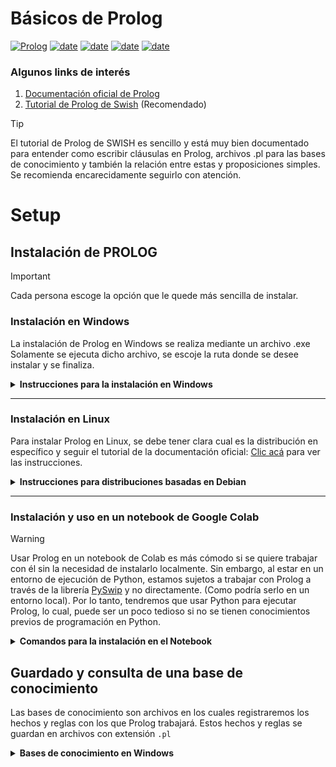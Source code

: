 # Básicos de Prolog
[![Prolog](https://img.shields.io/badge/Lenguajes-Prolog-red)](https://www.swi-prolog.org/)
[![date](https://img.shields.io/badge/Semestre-2025-blue)]()
[![date](https://img.shields.io/badge/Universidad-UdeA-green)]()
[![date](https://img.shields.io/badge/Carrera-Ingenier%C3%ADa%20de%20sistemas-gray)]()
[![date](https://img.shields.io/badge/Asignatura-Matem%C3%A1ticas%20discretas%20I-purple)]()

### Algunos links de interés
1. [Documentación oficial de Prolog](https://www.swi-prolog.org/)
2. [Tutorial de Prolog de Swish](https://swish.swi-prolog.org/p/Tutorial%20de%20prolog.swinb) (Recomendado)

> [!TIP]
> El tutorial de Prolog de SWISH es sencillo y está muy bien documentado para entender como escribir cláusulas en Prolog, archivos .pl para las bases de conocimiento y también la relación entre estas y proposiciones simples. Se recomienda encarecidamente seguirlo con atención. 

# Setup

## Instalación de PROLOG

> [!IMPORTANT]
> Cada persona escoge la opción que le quede más sencilla de instalar. 

### Instalación en Windows
La instalación de Prolog en Windows se realiza mediante un archivo .exe
Solamente se ejecuta dicho archivo, se escoje la ruta donde se desee instalar y se finaliza. 

<details><summary><b>Instrucciones para la instalación en Windows</b></summary>

1. Se descarga el .exe desde la [página oficial](https://www.swi-prolog.org/download/stable).

2. Se ejecuta el archivo .exe
![Screenshot executing .exe file](https://github.com/discretas1-udea/prolog-basics/blob/main/assets/windows-installation/01.png)

3. Se da clic en el botón siguiente para iniciar la instalación
![Screenshot 2](https://github.com/discretas1-udea/prolog-basics/blob/main/assets/windows-installation/02.png)

4. Se debe aceptar el acuerdo de licencia para poder instalar
![Screenshot 3](https://github.com/discretas1-udea/prolog-basics/blob/main/assets/windows-installation/03.png)

5. Se agrega al PATH del sistema ya sea para el usuario actual o para todos los usuarios según se desee 
![Screenshot 4](https://github.com/discretas1-udea/prolog-basics/blob/main/assets/windows-installation/04.png)

6. Se escoge la carpeta en la cual se desea instalar el programa y se da clic en siguiente
![Screenshot 5](https://github.com/discretas1-udea/prolog-basics/blob/main/assets/windows-installation/05.png)

7. Se deja la carpeta del menú de inicio por defecto y se da clic en siguiente
![Screenshot 6](https://github.com/discretas1-udea/prolog-basics/blob/main/assets/windows-installation/06.png)

8. Se seleccionan todos los componentes que nos permite el instalador y se da clic en instalar
![Screenshot 7](https://github.com/discretas1-udea/prolog-basics/blob/main/assets/windows-installation/07.png)

9. Una vez finalice de instalar, buscamos SWI-Prolog en el buscador de Windows y ya podemos observar que se encuentra instalado
![Screenshot 8](https://github.com/discretas1-udea/prolog-basics/blob/main/assets/windows-installation/08.png)


</details>


---

### Instalación en Linux
Para instalar Prolog en Linux, se debe tener clara cual es la distribución en específico y seguir el tutorial de la documentación oficial: [Clic acá](https://www.swi-prolog.org/build/unix.html) para ver las instrucciones.

<details><summary><b>Instrucciones para distribuciones basadas en Debian</b></summary>

1. Actualiza la información de los paquetes e instala las actualizaciones disponibles. 
    ```sh
    sudo apt update && sudo apt upgrade -y
    ```

2. Instala el paquete 'swi-prolog' desde los repositorios oficiales.
    ```sh
    sudo apt install swi-prolog -y
    ```

3. `(OPCIONAL)` Verifica la instalación de Prolog.
    ```sh
    dpkg -l | grep swi-prolog
    swipl --version
    ```

4. Abre Prolog desde la terminal.
    ```sh
    swipl
    ```

5. Si deseas salir del programa y quedar nuevamente en la terminal puedes apretar la combinación de teclas `Ctrl + c` y luego presiona la tecla `e`.

</details>

---

### Instalación y uso en un notebook de Google Colab
> [!WARNING]
> Usar Prolog en un notebook de Colab es más cómodo si se quiere trabajar con él sin la necesidad de instalarlo localmente. Sin embargo, al estar en un entorno de ejecución de Python, estamos sujetos a trabajar con Prolog a través de la librería [PySwip](https://pyswip.readthedocs.io/en/latest/get_started.html) y no directamente. (Como podría serlo en un entorno local). Por lo tanto, tendremos que usar Python para ejecutar Prolog, lo cual, puede ser un poco tedioso si no se tienen conocimientos previos de programación en Python. 

<details><summary><b>Comandos para la instalación en el Notebook</b></summary>

1. Instale SWI-PROLOG en el entorno virtual.
    ```sh
    !apt-get install swi-prolog -y
    ```

2. Instale con pip la librería PySwip en el entorno virtual.
    ```sh
    !pip install -U pyswip
    ```

3. Importe el módulo necesario de la librería PySwip para usar Prolog en el Notebook
    ```sh
    from pyswip import Prolog
    ```
</details>

## Guardado y consulta de una base de conocimiento
Las bases de conocimiento son archivos en los cuales registraremos los hechos y reglas con los que Prolog trabajará. Estos hechos y reglas se guardan en archivos con extensión `.pl` 

<details><summary><b>Bases de conocimiento en Windows</b></summary>
En Windows se puede usar el menú que nos proporciona la terminal de SWI-PROLOG para crear las bases de conocimiento. 

1. En el menú de la terminal de Prolog, vamos a la pestaña `File` y damos clic en `New`
![Screenshots 1](https://github.com/discretas1-udea/prolog-basics/tree/main/assets/windows-consult/01.png)

2. Se nos abre una carpeta en la cual vamos a escribir el nombre deseado para nuestra base de conocimiento con extensión `.pl` y damos clic en Guardar
![Screenshot 2](https://github.com/discretas1-udea/prolog-basics/tree/main/assets/windows-consult/02.png)

3. Podemos observar que se abre una pestaña con el nombre que recién le dimos a la base de datos. Esta pestaña es un editor de texto, que podremos usar para crear nuestras bases de conocimiento
![Screenshot 3](https://github.com/discretas1-udea/prolog-basics/tree/main/assets/windows-consult/03.png)

4. En la pestaña donde tenemos abierto Prolog vamos a escribir lo siguiente:
    ```prolog
    consult('baseconocimiento.pl') .
    ```
    
    Asegúrate que escribes el nombre del archivo que creaste.
    Si el archivo está creado correctamente entonces la terminal arrojará como salida `true`. Si el archivo no existe, arrojará un error. 

![Screenshot 4](https://github.com/discretas1-udea/prolog-basics/tree/main/assets/windows-consult/04.png)

5. Si el archivo `.pl` se encuentra en otra carpeta diferente, desde el menú también podemos abrirla. Dando clic en la pestaña File y luego en Consult. Se selecciona entonces el archivo .pl que se quiere consultar. 

6. En caso de querer editar una base de conocimiento, desde el menú en la pestaña File y la opción Edit, seleccionando la base que queremos cambiar, podremos editarla. 


